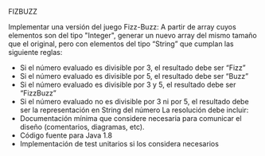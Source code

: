 FIZBUZZ

Implementar una versión del juego Fizz-Buzz: A partir de array cuyos elementos son del tipo "Integer", generar un nuevo array del mismo tamaño que el original, pero con elementos del tipo “String” que cumplan las siguiente reglas:
 * Si el número evaluado es divisible por 3, el resultado debe ser “Fizz”
 * Si el número evaluado es divisible por 5, el resultado debe ser “Buzz”
 * Si el número evaluado es divisible por 3 y 5, el resultado debe ser “FizzBuzz”
 * Si el número evaluado no es divisible por 3 ni por 5, el resultado debe ser la representación en String del número
La resolución debe incluir:
 * Documentación mínima que considere necesaria para comunicar el diseño (comentarios, diagramas, etc).
 * Código fuente para Java 1.8
 * Implementación de test unitarios si los considera necesarios
